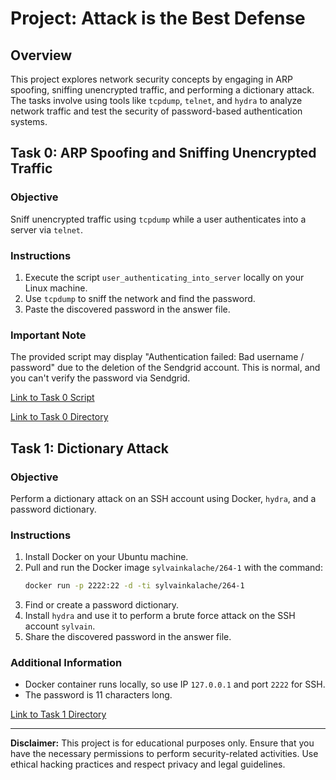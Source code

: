 # Project: Attack is the Best Defense

## Overview

This project explores network security concepts by engaging in ARP spoofing, sniffing unencrypted traffic, and performing a dictionary attack. The tasks involve using tools like `tcpdump`, `telnet`, and `hydra` to analyze network traffic and test the security of password-based authentication systems.

## Task 0: ARP Spoofing and Sniffing Unencrypted Traffic

### Objective
Sniff unencrypted traffic using `tcpdump` while a user authenticates into a server via `telnet`.

### Instructions
1. Execute the script `user_authenticating_into_server` locally on your Linux machine.
2. Use `tcpdump` to sniff the network and find the password.
3. Paste the discovered password in the answer file.

### Important Note
The provided script may display "Authentication failed: Bad username / password" due to the deletion of the Sendgrid account. This is normal, and you can't verify the password via Sendgrid.

[Link to Task 0 Script](link-to-script)

[Link to Task 0 Directory](link-to-repo/attack_is_the_best_defense/0-sniffing)

## Task 1: Dictionary Attack

### Objective
Perform a dictionary attack on an SSH account using Docker, `hydra`, and a password dictionary.

### Instructions
1. Install Docker on your Ubuntu machine.
2. Pull and run the Docker image `sylvainkalache/264-1` with the command:
   ```bash
   docker run -p 2222:22 -d -ti sylvainkalache/264-1
   ```
3. Find or create a password dictionary.
4. Install `hydra` and use it to perform a brute force attack on the SSH account `sylvain`.
5. Share the discovered password in the answer file.

### Additional Information
- Docker container runs locally, so use IP `127.0.0.1` and port `2222` for SSH.
- The password is 11 characters long.

[Link to Task 1 Directory](link-to-repo/attack_is_the_best_defense/1-dictionary_attack)

---

**Disclaimer:** This project is for educational purposes only. Ensure that you have the necessary permissions to perform security-related activities. Use ethical hacking practices and respect privacy and legal guidelines.

